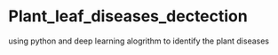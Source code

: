 # Plant_leaf_diseases_dectection
using python and deep learning alogrithm to identify the plant diseases 

